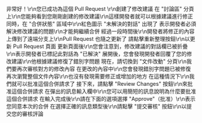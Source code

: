 非常好！\r\n您已成功為這個 Pull Request \r\n創建了修改建議 
在 "討論區" 分頁上\r\n您能夠看到您剛剛創建的修改建議\r\n這樣開發者就可以根據建議進行修正
同時，在 "合併狀態" 區域中\r\n紅色圖示 "未解決的對話" 出現了
表示開發者必須解決修改建議的問題\r\n才能夠繼續合併
經過一段時間後\r\n開發者將修正的內容上傳到了遠端分支上\r\nPull Request 也隨之更新了
請點擊重新整理按鈕\r\n以更新 Pull Request 頁面
更新頁面後\r\n您會注意到，修改建議的對話欄已被折疊\r\n表示開發者已標記此對話為 "已解決"
展開後，您會發現開發者回覆了您的修改建議\r\n他根據建議修復了錯別字問題
現在，請切換到 "文件改動" 分頁\r\n我們要再次審核對方的修改內容
在更改的內容中\r\n您會發現錯別字問題已被修復
再次瀏覽整個文件內容\r\n也沒有發現需要修正或增加的地方
在這種情況下\r\n我們就可以批准這個合併請求了
接下來，請點擊 "Review Changes" 按鈕\r\n來批准這個合併請求
在彈出的訊息輸入欄中\r\n您可以用簡短的訊息說明為什麼要批准這個合併請求
在輸入完成後\r\n請在下面的選項選擇 "Approve"（批准）\r\n表示您同意本次的合併
在選擇正確的訊息類型後\r\n請點擊 "提交審核" 按鈕\r\n以提交您的審核評論